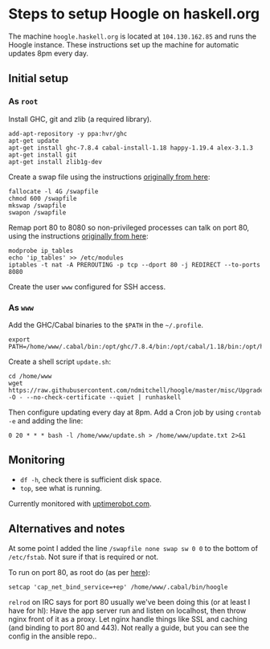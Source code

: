 # Steps to setup Hoogle on haskell.org

The machine `hoogle.haskell.org` is located at `104.130.162.85` and runs the Hoogle instance. These instructions set up the machine for automatic updates 8pm every day.

## Initial setup

### As `root`

Install GHC, git and zlib (a required library).

	add-apt-repository -y ppa:hvr/ghc
	apt-get update
	apt-get install ghc-7.8.4 cabal-install-1.18 happy-1.19.4 alex-3.1.3
	apt-get install git
	apt-get install zlib1g-dev

Create a swap file using the instructions [originally from here](https://www.digitalocean.com/community/tutorials/how-to-add-swap-on-ubuntu-14-04):

	fallocate -l 4G /swapfile
	chmod 600 /swapfile
	mkswap /swapfile
	swapon /swapfile

Remap port 80 to 8080 so non-privileged processes can talk on port 80, using the instructions [originally from here](http://unix.stackexchange.com/questions/10735/linux-allowing-an-user-to-listen-to-a-port-below-1024/10791#10791):

	modprobe ip_tables
	echo 'ip_tables' >> /etc/modules
	iptables -t nat -A PREROUTING -p tcp --dport 80 -j REDIRECT --to-ports 8080

Create the user `www` configured for SSH access.

### As `www`

Add the GHC/Cabal binaries to the `$PATH` in the `~/.profile`.

	export PATH=/home/www/.cabal/bin:/opt/ghc/7.8.4/bin:/opt/cabal/1.18/bin:/opt/happy/1.19.4/bin:/opt/alex/3.1.3/bin:$PATH

Create a shell script `update.sh`:

	cd /home/www
	wget https://raw.githubusercontent.com/ndmitchell/hoogle/master/misc/Upgrade.hs -O - --no-check-certificate --quiet | runhaskell

Then configure updating every day at 8pm. Add a Cron job by using `crontab -e` and adding the line:

	0 20 * * * bash -l /home/www/update.sh > /home/www/update.txt 2>&1

## Monitoring

* `df -h`, check there is sufficient disk space.
* `top`, see what is running.

Currently monitored with [uptimerobot.com](http://uptimerobot.com/).

## Alternatives and notes

At some point I added the line `/swapfile none swap sw 0 0` to the bottom of `/etc/fstab`. Not sure if that is required or not.

To run on port 80, as root do (as per [here](http://stackoverflow.com/questions/413807/is-there-a-way-for-non-root-processes-to-bind-to-privileged-ports-1024-on-l#414258)):

    setcap 'cap_net_bind_service=+ep' /home/www/.cabal/bin/hoogle

`relrod` on IRC says for port 80 usually we've been doing this (or at least I have for hl): Have the app server run and listen on localhost, then throw nginx front of it as a proxy. Let nginx handle things like SSL and caching (and binding to port 80 and 443). Not really a guide, but you can see the config in the ansible repo..
